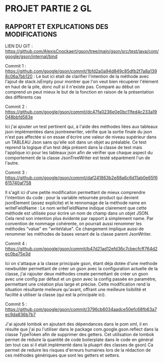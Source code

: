 # PROJET PARTIE 2 GL

## RAPPORT ET EXPLICATIONS DES MODIFICATIONS

LIEN DU GIT : https://github.com/AlexisCnockaert/gson/tree/main/gson/src/test/java/com/google/gson/internal/bind

Commit 1 : https://github.com/google/gson/commit/1bfd2a0a94d849c85dfb2f7a8a1398c06a7bb120 : 
Le but ici etait de clarifier l'intention de la méthode avec l'ajout de stack.isEmpty pour montrer que l'on veut bien récupérer l'élément en haut de la pile, donc null si il n'existe pas. Comparé au début on comprend un peut mieux le but de la fonction en raison de la présentation des différents cas

Commit 2 : https://github.com/google/gson/commit/dc47fa0236e0e0bc11fed4c233a19048bbfd583e

Ici j'ai ajouter un test pertinent qui, à l'aide des méthodes liées aux tableaux json implémentées dans jsontreewriter, vérifie que la sortie finale du json n'est pas affectée si on essae d'écrire une valeur de niveau supérieur dans un TABLEAU Json sans qu'elle soit dans un objet au préalable. Ce test reprend la logique d'un test déja présent dans la classe de test mais l'applique ici pour les tableaux json afin de vérifier que chaque aspect du comportement de la classe JsonTreeWriter est testé séparèment l'un de l'autre.

Commit 3 : https://github.com/google/gson/commit/daf241863b2e88a6c6d11ab0e65f6615740af758

Il s'agit ici d'une petite modificaiton permettant de mieux comprendre l'intention du code : pour la variable retournée product qui devient jsonElement (assez explicite) et le rennomage de la méthode name en writeFieldName : Le nom writeFieldName indique clairement que cette méthode est utilisée pour écrire un nom de champ dans un objet JSON. Cela rend son intention plus évidente par rapport à simplement name.
Par convention de nommage cohérente, on pourrait aussi renommer les méthodes "value" en "writeValue". Ce changement implique aussi de renommer les méthodes de bases venant de la classe parent JsonWriter.

Commit 4 : https://github.com/google/gson/commit/b47d21ad12efd36c7cbecfcff764d2ec0ba75e3d

Ici on s'attaque a la classe principale gson, étant déja dotée d'une methode newbuilder permettant de créer un gson avec la configuration actuelle de la classe, j'ai rajouter deux méthodes create permettant de créer un gson avec une config par défaut et un gson avec la config passée en paramètre, permettant une création plus large et prècise.
Cette modification rend la situation résultante meileure qu'avant, offrant une meilleure lisibilité et facilité à utiliser la classe (qui est la principale ici).

Commit 5 : https://github.com/google/gson/commit/3796cb6034aadce50efc68fb63a7ec9da836b7b7

J'ai ajouté lombok en ajoutant des dépendances dans le pom xml, il en résulte que j'ai pu l'utiliser dans le package com.google.gson.reflect dans la classe TypeToken afin de supprimer des getters. Cet utilisation de lombok permet de réduire la quantité de code boilerplate dans le code en général (en tout cas si il etait implémenté dans la pluaprt des classes de gson) Ca permet de reduire les risques d'erreurs humaines lors de la rédaction de ces méthodes génériques que sont les getters et setters.


